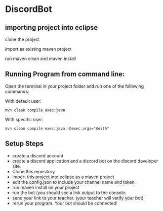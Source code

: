 # DiscordBot

## importing project into eclipse

clone the project

import as existing maven project

run maven clean and maven install


## Running Program from command line:

Open the terminal in your project folder and run one of the following commands:

With default user:

`mvn clean compile exec:java`

With specific user:

`mvn clean compile exec:java -Dexec.args="Keith"`

## Setup Steps
- create a discord account
- create a discord application and a discord bot on the discord developer site.
- Clone this repository
- import this project into eclipse as a maven project
- edit the config.json to include your channel name and token.
- run maven install on your project
- run the bot (you should see a link output to the console.
- send your link to your teacher. (your teacher will verify your bot)
- rerun your program. Your bot should be connected!
